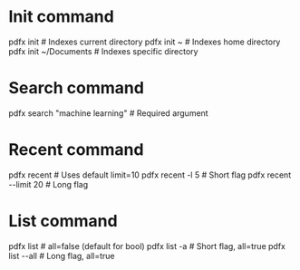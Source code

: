 # Init command
pdfx init                    # Indexes current directory
pdfx init ~                  # Indexes home directory
pdfx init ~/Documents        # Indexes specific directory


# Search command  
pdfx search "machine learning"  # Required argument 

# Recent command
pdfx recent                  # Uses default limit=10
pdfx recent -l 5            # Short flag
pdfx recent --limit 20      # Long flag

# List command
pdfx list                   # all=false (default for bool)
pdfx list -a               # Short flag, all=true
pdfx list --all            # Long flag, all=true